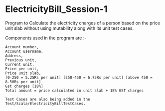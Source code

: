 # ElectricityBill_Session-1

Program to Calculate the electricity charges of a person based on the price unit slab without using mutability along with its unit test cases.

Components used in the program are :-

    Account number,
    Account username,
    Address,
    Previous unit,
    Current unit,
    Price per unit, 
    Price unit slab,
    [0-250 = 5.25Rs per unit] [250-450 = 6.75Rs per unit] [above 450 = 8.50Rs per unit]
    Gst charges [18%]
    Total amount = price calculated in unit slab + 18% GST charges
    
    Test Cases are also being added in the Test/Scala/ElectricityBillTestCases.
